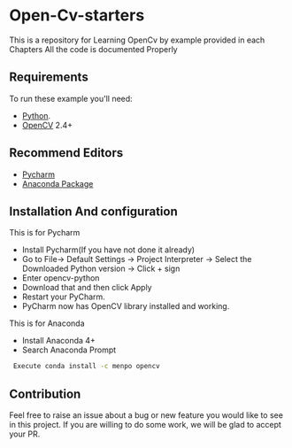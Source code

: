 # Open-Cv-starters
This is a repository for Learning OpenCv by example provided in each Chapters
All the code is documented Properly

## Requirements
To run these example you'll need:

- [Python](https://www.python.org/downloads/).
- [OpenCV](https://opencv.org/releases.html) 2.4+

## Recommend Editors 
- [Pycharm](https://www.jetbrains.com/pycharm/download/#section=windows)
- [Anaconda Package](https://www.anaconda.com/download/)

## Installation And configuration 

This is for Pycharm 

- Install Pycharm(If you have not done it already)
- Go to File-> Default Settings -> Project Interpreter -> Select the Downloaded Python version -> Click + sign
- Enter opencv-python 
- Download that and then click Apply 
- Restart your PyCharm.
- PyCharm now has OpenCV library installed and working.

This is for Anaconda 

- Install Anaconda 4+
- Search Anaconda Prompt 
```sh
 Execute conda install -c menpo opencv
```

## Contribution
Feel free to raise an issue about a bug or new feature you would like to see in this project.
If you are willing to do some work, we will be glad to accept your PR.
